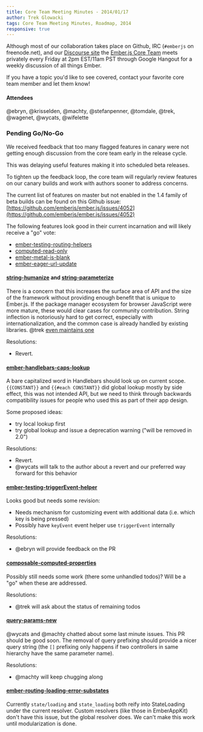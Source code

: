 ```yaml
---
title: Core Team Meeting Minutes - 2014/01/17
author: Trek Glowacki
tags: Core Team Meeting Minutes, Roadmap, 2014
responsive: true
---
```


Although most of our collaboration takes place on Github, IRC
(`#emberjs` on freenode.net), and our [Discourse site](http://discuss.emberjs.com/)
the [Ember.js Core Team](/team) meets privately every
Friday at 2pm EST/11am PST through Google Hangout for a weekly
discussion of all things Ember.

If you have a topic you'd like to see covered, contact your favorite
core team member and let them know!

#### Attendees
@ebryn, @krisselden, @machty, @stefanpenner, @tomdale, @trek, @wagenet, @wycats, @wifelette

### Pending Go/No-Go
We received feedback that too many flagged features in canary were
not getting enough discussion from the core team early in the release cycle.

This was delaying useful features making it into scheduled beta releases.

To tighten up the feedback loop, the core team will regularly
review features on our canary builds and work with authors sooner to address concerns.

The current list of features on master but not enabled in the 1.4 family of beta builds
can be found on this Github issue: 
[https://github.com/emberjs/ember.js/issues/4052](https://github.com/emberjs/ember.js/issues/4052)

The following features look good in their current incarnation and will likely receive a "go"
vote:

  * [ember-testing-routing-helpers](https://github.com/emberjs/ember.js/pull/3711)
  * [computed-read-only](https://github.com/emberjs/ember.js/pull/3879)
  * [ember-metal-is-blank](https://github.com/emberjs/ember.js/pull/4049)
  * [ember-eager-url-update](https://github.com/emberjs/ember.js/pull/4122)

#### [string-humanize](https://github.com/emberjs/ember.js/pull/3224) and [string-parameterize](https://github.com/emberjs/ember.js/pull/3953)
There is a concern that this increases the surface area of API and the size of the framework
without providing enough benefit that is unique to Ember.js. If the package manager ecosystem
for browser JavaScript were more mature, these would clear cases for community contribution.
String inflection is notoriously hard to get correct, especially with internationalization,
and the common case is already handled by existing libraries. 
@trek [even maintains one](https://github.com/trek/fleck)

Resolutions:
  
  * Revert.


#### [ember-handlebars-caps-lookup](https://github.com/emberjs/ember.js/pull/3218)
A bare capitalized word in Handlebars should look up on current scope.
`{{CONSTANT}}` and `{{#each CONSTANT}}` did global lookup mostly by side effect, 
this was not intended API, but we need to think through backwards compatibility
issues for people who used this as part of their app design.
  
Some proposed ideas:

  * try local lookup first
  * try global lookup and issue a deprecation warning ("will be removed in 2.0")

Resolutions:
  
  * Revert.
  * @wycats will talk to the author about a revert and our preferred way forward for this
    behavior

#### [ember-testing-triggerEvent-helper](https://github.com/emberjs/ember.js/pull/3792)

Looks good but needs some revision:

  * Needs mechanism for customizing event with additional data (i.e. which key is being pressed)
  * Possibly have `keyEvent` event helper use `triggerEvent` internally

Resolutions:

  * @ebryn will provide feedback on the PR

#### [composable-computed-properties](https://github.com/emberjs/ember.js/pull/3696)
Possibly still needs some work (there some unhandled todos)? Will be a "go" when
these are addressed.

Resolutions:

  * @trek will ask about the status of remaining todos

#### [query-params-new](https://github.com/emberjs/ember.js/pull/4008)
@wycats and @machty chatted about some last minute issues. This PR should be good soon.
The removal of query prefixing should provide a nicer query string  (the `[]` prefixing only
happens if two controllers in same hierarchy have the same parameter name).

Resolutions:

  * @machty will keep chugging along


#### [ember-routing-loading-error-substates](https://github.com/emberjs/ember.js/pull/3655)
Currently `state/loading` and `state_loading` both reify into StateLoading under the current
resolver. Custom resolvers (like those in EmberAppKit) don't have this issue, but the global
resolver does. We can't make this work until modularization is done.
